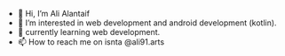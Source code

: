 - 👋 Hi, I’m Ali Alantaif
- 👀 I’m interested in web development and android development (kotlin).
- 🌱 currently learning web development.
- 📫 How to reach me on isnta @ali91.arts

<!---
lastRemnant0/lastRemnant0 is a ✨ special ✨ repository because its `README.md` (this file) appears on your GitHub profile.
You can click the Preview link to take a look at your changes.
--->
